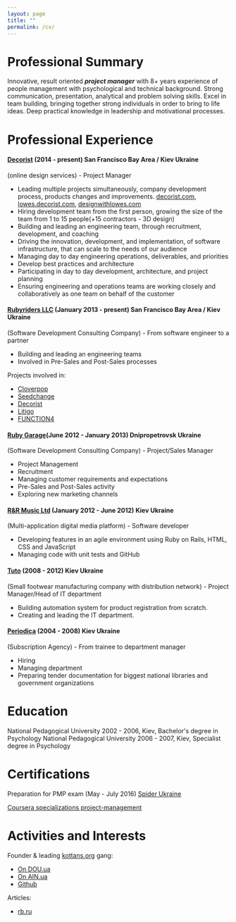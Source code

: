 ```yaml
---
layout: page
title: ""
permalink: /cv/
---
```


# Professional Summary

Innovative, result oriented ***project manager*** with 8+ years experience of people management with psychological and technical background. Strong communication, presentation, analytical and problem solving skills.
Excel in team building, bringing together strong individuals in order to bring to life ideas.
Deep practical knowledge in leadership and motivational processes.

# Professional Experience

<!-- DECORIST -->

#### [Decorist](https://www.decorist.com/) (2014 - present) San Francisco Bay Area / Kiev Ukraine
(online design services) - Project Manager

* Leading multiple projects simultaneously, company development process, products changes and improvements. [decorist.com](https://decorist.com/), [lowes.decorist.com](http://lowes.decorist.com/), [designwithlowes.com](https://www.designwithlowes.com/)
* Hiring development team from the first person, growing the size of the team from 1 to 15 people(+15 contractors - 3D design)
* Building and leading an engineering team, through recruitment, development, and
coaching
* Driving the innovation, development, and implementation, of software infrastructure, that can
scale to the needs of our audience
* Managing day to day engineering operations, deliverables, and priorities
* Develop best practices and architecture
* Participating in day to day development, architecture, and project planning
* Ensuring engineering and operations teams are working closely and collaboratively as one team
on behalf of the customer

<!-- DECORIST -->

<!-- RUBYRIDERS -->

#### [Rubyriders LLC](http://www.rubyriders.com/) (January 2013 - present) San Francisco Bay Area / Kiev Ukraine
(Software Development Consulting Company) - From software engineer to a partner

* Building and leading an engineering teams
* Involved in Pre-Sales and Post-Sales processes

Projects involved in:

* [Cloverpop](https://www.cloverpop.com/)
* [Seedchange](https://www.seedchange.com/)
* [Decorist](https://www.decorist.com/)
* [Litigo](http://www.litigo.org/)
* [FUNCTION4](http://fn4.us/)

<!-- RUBYRIDERS -->

<!-- RUBYGARAGE -->

#### [Ruby Garage](https://rubygarage.org/)(June 2012 - January 2013) Dnipropetrovsk Ukraine
(Software Development Consulting Company) - Project/Sales Manager

* Project Management
* Recruitment
* Managing customer requirements and expectations
* Pre-Sales and Post-Sales activity
* Exploring new marketing channels

<!-- RUBYGARAGE -->

<!-- TUNHOG -->

#### [R&R Music Ltd](https://www.linkedin.com/company/1938618) (January 2012 - June 2012) Kiev Ukraine
(Multi-application digital media platform) - Software developer

* Developing features in an agile environment using Ruby on Rails, HTML, CSS and JavaScript
* Managing code with unit tests and GitHub

<!-- TUNHOG -->

<!-- TUTO -->

#### [Tuto](http://tuto.bigopt.com/) (2008 - 2012) Kiev Ukraine
(Small footwear manufacturing company with distribution network) - Project Manager/Head of IT department

* Building automation system for product registration from scratch.
* Creating and leading the IT department.

<!-- TUNHOG -->

<!-- PERIODICA -->

#### [Periodica](http://www.periodik.com.ua/) (2004 - 2008) Kiev Ukraine
(Subscription Agency) - From trainee to department manager
<!-- TODO fix this -->

* Hiring
* Managing department
* Preparing tender documentation for biggest national libraries and government organizations


<!-- PERIODICA -->

# Education
National Pedagogical University 2002 - 2006, Kiev, Bachelor's degree in Psychology
National Pedagogical University 2006 - 2007, Kiev, Specialist degree in Psychology

# Certifications

Preparation for PMP exam (May - July 2016) [Spider Ukraine](http://spiderproject.com.ua/en/certification/calendar/)

[Coursera specializations project-management](https://www.coursera.org/specializations/project-management)

# Activities and Interests

Founder & leading [kottans.org](http://kottans.org/) gang:

* [On DOU.ua](https://dou.ua/forums/tags/kottans.org/)
* [On AIN.ua](http://ain.ua/tag/kottans)
* [Github](https://github.com/Kottans)

Articles:

* [rb.ru](http://rb.ru/author/sychov/)
